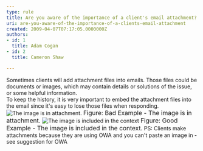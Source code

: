 ```yaml
---
type: rule
title: Are you aware of the importance of a client's email attachment?
uri: are-you-aware-of-the-importance-of-a-clients-email-attachment
created: 2009-04-07T07:17:05.0000000Z
authors:
- id: 1
  title: Adam Cogan
- id: 2
  title: Cameron Shaw

---
```


 Sometimes clients will add attachment files into emails. Those files could be documents or images, which may contain details or solutions of the issue, or some helpful information.
<br>To keep the history, it is very important to embed the attachment files into the email since it's easy to lose those files when responding.<br>      ​​![The image is in attachment. ](/PublishingImages/EmailAttachImage_1_small.jpg)
<font size="+0" class="ms-rteCustom-FigureBad">Figure&#58;&#160;Bad Example - The image is in attachment. </font>
![The image is included in the context](/PublishingImages/EmailAttachImage_2.JPG)
<font size="+0" class="ms-rteCustom-FigureGood">Figure&#58;&#160;Good Example - The image is included in the context.</font>
 PS: Clients make attachments because they are using OWA and you can't paste an image in - see suggestion for OWA



